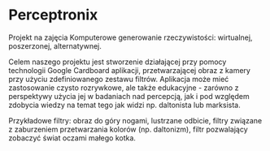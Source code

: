 # Perceptronix

Projekt na zajęcia Komputerowe generowanie rzeczywistości: wirtualnej, poszerzonej, alternatywnej.

Celem naszego projektu jest stworzenie działającej przy pomocy technologii Google Cardboard aplikacji, przetwarzającej obraz z kamery przy użyciu zdefiniowanego zestawu filtrów. Aplikacja może mieć zastosowanie czysto rozrywkowe, ale także edukacyjne - zarówno z perspektywy użycia jej w badaniach nad percepcją, jak i pod względem zdobycia wiedzy na temat tego jak widzi np. daltonista lub marksista.

Przykładowe filtry: obraz do góry nogami, lustrzane odbicie, filtry związane z zaburzeniem przetwarzania kolorów (np. daltonizm), filtr pozwalający zobaczyć świat oczami małego kotka.

